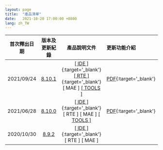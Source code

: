 ```yaml
---
layout: page
title:  "產品清單"
date:   2021-10-20 17:00:00 +0800
lang: zh_TW
---
```



|首次釋出日期|版本及更新紀錄|產品說明文件|更新功能介紹|
|:-:|:-:|:-:|:-|
|2021/09/24|[8.10.1](UPDATE/8.10.1.html)|[[ IDE ]](/doc/IDE_8.10.0/zh-Hant/index.html){:target='_blank'} [[ RTE ]](/doc/RTE_8.10.0/zh-Hant/index.html){:target='_blank'}   [ MAE ] [[ TOOLS ]](TOOLS/README.html)|[PDF](Doc/Release8.10.1-20210924.pdf){:target='_blank'}|
|2021/06/28|[8.10.0](UPDATE/8.10.0.html)|[[ IDE ]](/doc/IDE_8.10.0/zh-Hant/index.html){:target='_blank'} [ RTE ]  [ MAE ] [[ TOOLS ]](TOOLS/README.html)|[PDF](Doc/Release8.10.0-20210913.pdf){:target='_blank'}|
|2020/10/30|[8.9.2](UPDATE/8.9.2.html)|[[ IDE ]](/library/8.9.2/index.html){:target='_blank'} [ RTE ]  [ MAE ]||
